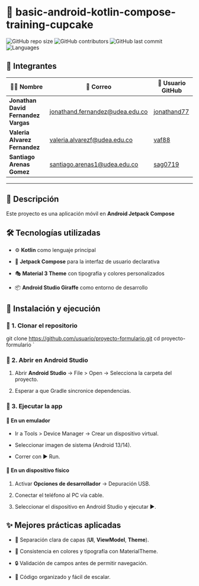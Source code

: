 📱 basic-android-kotlin-compose-training-cupcake
====================================================

![GitHub repo size](https://img.shields.io/github/repo-size/jonathand77/compose-cupcake)
![GitHub contributors](https://img.shields.io/github/contributors/jonathand77/compose-cupcake)
![GitHub last commit](https://img.shields.io/github/last-commit/jonathand77/compose-cupcake)
![Languages](https://img.shields.io/github/languages/count/jonathand77/compose-cupcake)

## 👥 Integrantes

| 👨‍💻 Nombre | 📧 Correo | 🐙 Usuario GitHub |
|---|---|---|
| **Jonathan David Fernandez Vargas** | jonathand.fernandez@udea.edu.co | [jonathand77](https://github.com/jonathand77) |
| **Valeria Alvarez Fernandez** | valeria.alvarezf@udea.edu.co | [vaf88](https://github.com/vaf88) |
| **Santiago Arenas Gomez** | santiago.arenas1@udea.edu.co | [sag0719](https://github.com/sag0719) |

---

📖 Descripción
--------------

Este proyecto es una aplicación móvil en **Android Jetpack Compose**

🛠️ Tecnologías utilizadas
--------------------------

*   ⚙️ **Kotlin** como lenguaje principal
    
*   🎨 **Jetpack Compose** para la interfaz de usuario declarativa
    
*   🎭 **Material 3 Theme** con tipografía y colores personalizados
    
*   📦 **Android Studio Giraffe** como entorno de desarrollo


🚀 Instalación y ejecución
--------------------------

### 🔹 1. Clonar el repositorio

git clone https://github.com/usuario/proyecto-formulario.git cd proyecto-formulario   `


### 🔹 2. Abrir en Android Studio

1.  Abrir **Android Studio** → File > Open → Selecciona la carpeta del proyecto.
    
2.  Esperar a que Gradle sincronice dependencias.
    


### 🔹 3. Ejecutar la app

#### 📱 En un emulador

*   Ir a Tools > Device Manager → Crear un dispositivo virtual.
    
*   Seleccionar imagen de sistema (Android 13/14).
    
*   Correr con ▶ Run.
    


#### 📲 En un dispositivo físico

1.  Activar **Opciones de desarrollador** → Depuración USB.
    
2.  Conectar el teléfono al PC vía cable.
    
3.  Seleccionar el dispositivo en Android Studio y ejecutar ▶.


✨ Mejores prácticas aplicadas
-----------------------------

*   📌 Separación clara de capas (**UI**, **ViewModel**, **Theme**).
    
*   🎨 Consistencia en colores y tipografía con MaterialTheme.
    
*   🔒 Validación de campos antes de permitir navegación.
    
*   📂 Código organizado y fácil de escalar.
